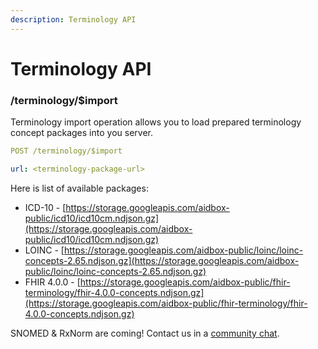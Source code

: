 ```yaml
---
description: Terminology API
---
```


# Terminology API

### /terminology/$import

Terminology import operation allows you to load prepared terminology concept packages into you server.

```yaml
POST /terminology/$import

url: <terminology-package-url>
```

Here is list of available packages:

* ICD-10 - [https://storage.googleapis.com/aidbox-public/icd10/icd10cm.ndjson.gz](https://storage.googleapis.com/aidbox-public/icd10/icd10cm.ndjson.gz)
* LOINC - [https://storage.googleapis.com/aidbox-public/loinc/loinc-concepts-2.65.ndjson.gz](https://storage.googleapis.com/aidbox-public/loinc/loinc-concepts-2.65.ndjson.gz)
* FHIR 4.0.0 - [https://storage.googleapis.com/aidbox-public/fhir-terminology/fhir-4.0.0-concepts.ndjson.gz](https://storage.googleapis.com/aidbox-public/fhir-terminology/fhir-4.0.0-concepts.ndjson.gz)

SNOMED & RxNorm are coming! Contact us in a [community chat](https://community.aidbox.app).

